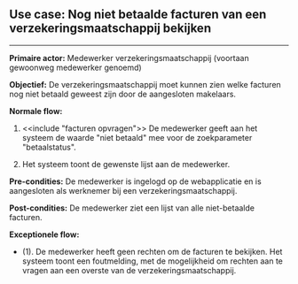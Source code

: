## Use case: Nog niet betaalde facturen van een verzekeringsmaatschappij bekijken
---

**Primaire actor:** Medewerker verzekeringsmaatschappij (voortaan gewoonweg medewerker genoemd)

**Objectief:** De verzekeringsmaatschappij moet kunnen zien welke facturen nog niet betaald geweest zijn door de aangesloten makelaars.

**Normale flow:**

1. <\<include "facturen opvragen">> De medewerker geeft aan het systeem de waarde "niet betaald" mee voor de zoekparameter "betaalstatus".

2. Het systeem toont de gewenste lijst aan de medewerker.

**Pre-condities:** De medewerker is ingelogd op de webapplicatie en is aangesloten als werknemer bij een verzekeringsmaatschappij.

**Post-condities:** De medewerker ziet een lijst van alle niet-betaalde facturen.

**Exceptionele flow:**

* (1). De medewerker heeft geen rechten om de facturen te bekijken.
     Het systeem toont een foutmelding, met de mogelijkheid om rechten aan te vragen aan een overste van de verzekeringsmaatschappij.
